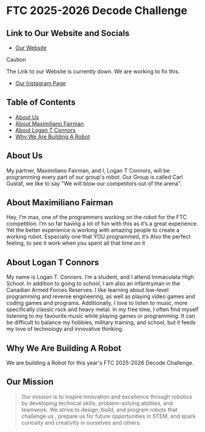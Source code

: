 # FTC 2025-2026 Decode Challenge

## Link to Our Website and Socials
* [Our Website](https://sites.google.com/stu.ocsb.ca/carlgustaftftc)
> [!CAUTION]
> The Link to our Website is currently down. We are working to fix this.
* [Our Instagram Page](https://www.instagram.com/carlgustafftc/#)


## Table of Contents
* [About Us](https://github.com/ICS3U-C-Programming-MF/FTC-robot/edit/main/README.md#about-us)
* [About Maximiliano Fairman](https://github.com/ICS3U-C-Programming-MF/FTC-robot/edit/main/README.md#about-maximiliano-fairman)
* [About Logan T Connors](https://github.com/ICS3U-C-Programming-MF/FTC-robot/edit/main/README.md#about-logan-t-connors)
* [Why We Are Building A Robot](https://github.com/ICS3U-C-Programming-MF/FTC-robot/edit/main/README.md#why-we-are-building-a-robot)

## About Us
My partner, Maximiliano Fairman, and I, Logan T Connors, will be programming every part of our group's robot.
Our Group is called Carl Gustaf, we like to say "We will blow our competitors out of the arena".


## About Maximiliano Fairman
Hey, I’m max, one of the programmers working on the robot for the FTC competition. I’m so far having a lot of fun with this as it’s a great experience. Yet the better experience is working with amazing people to create a working robot. Especially one that YOU programmed, it’s Also the perfect feeling, to see it work when you spent all that time on it


## About Logan T Connors
My name is Logan T. Connors. I’m a student, and I attend Immaculata High School. In addition to going to school, I am also an infantryman in the Canadian Armed Forces Reserves. I like learning about low-level programming and reverse engineering, as well as playing video games and coding games and programs. Additionally, I love to listen to music, more specifically classic rock and heavy metal. In my free time, I often find myself listening to my favourite music while playing games or programming. It can be difficult to balance my hobbies, military training, and school, but it feeds my love of technology and innovative thinking.


## Why We Are Building A Robot
We are building a Robot for this year's FTC 2025-2026 Decode Challenge.

## Our Mission
> Our mission is to inspire innovation and excellence through robotics by developing technical skills, problem-solving abilities, and teamwork. We strive to design, build, and program robots that challenge us , prepare us for future opportunities in STEM, and spark curiosity and creativity in ourselves and others.

 
